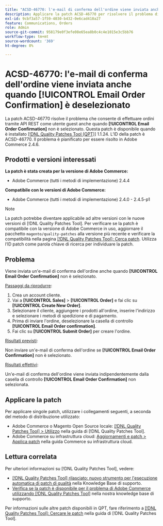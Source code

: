 ```yaml
---
title: "ACSD-46770: l'e-mail di conferma dell'ordine viene inviata anche quando [!UICONTROL Email Order Confirmation] è deselezionato"
description: Applicare la patch ACSD-46770 per risolvere il problema di Adobe Commerce, per cui le e-mail di conferma dell'ordine vengono inviate anche quando [!UICONTROL Email Order Confirmation] non è selezionato.
exl-id: 9cbf3a57-1f59-4030-b432-0e6cad410a27
feature: Communications, Orders
role: Admin
source-git-commit: 958179e0f3efe08e65ea8b0c4c4e1015e3c5bb76
workflow-type: tm+mt
source-wordcount: '369'
ht-degree: 0%

---
```


# ACSD-46770: l&#39;e-mail di conferma dell&#39;ordine viene inviata anche quando **[!UICONTROL Email Order Confirmation]** è deselezionato

La patch ACSD-46770 risolve il problema che consente di effettuare ordini tramite API REST come utente guest anche quando **[!UICONTROL Email Order Confirmation]** non è selezionato. Questa patch è disponibile quando è installato [[!DNL Quality Patches Tool (QPT)]](/help/announcements/adobe-commerce-announcements/magento-quality-patches-released-new-tool-to-self-serve-quality-patches.md) 1.1.24. L’ID della patch è ACSD-46770. Il problema è pianificato per essere risolto in Adobe Commerce 2.4.6.

## Prodotti e versioni interessati

**La patch è stata creata per la versione di Adobe Commerce:**

* Adobe Commerce (tutti i metodi di implementazione) 2.4.4

**Compatibile con le versioni di Adobe Commerce:**

* Adobe Commerce (tutti i metodi di implementazione) 2.4.0 - 2.4.5-p1

>[!NOTE]
>
>La patch potrebbe diventare applicabile ad altre versioni con le nuove versioni di [!DNL Quality Patches Tool]. Per verificare se la patch è compatibile con la versione di Adobe Commerce in uso, aggiornare il pacchetto `magento/quality-patches` alla versione più recente e verificare la compatibilità nella pagina [[!DNL Quality Patches Tool]: Cerca patch](https://experienceleague.adobe.com/tools/commerce-quality-patches/index.html?lang=it). Utilizza l’ID patch come parola chiave di ricerca per individuare la patch.

## Problema

Viene inviata un&#39;e-mail di conferma dell&#39;ordine anche quando **[!UICONTROL Email Order Confirmation]** non è selezionato.

<u>Passaggi da riprodurre</u>:

1. Crea un account cliente.
1. Vai a **[!UICONTROL Sales]** > **[!UICONTROL Order]** e fai clic su **[!UICONTROL Create New Order]**.
1. Selezionare il cliente, aggiungere i prodotti all&#39;ordine, inserire l&#39;indirizzo e selezionare i metodi di spedizione e di pagamento.
1. Prima di inviare l&#39;ordine, deselezionare la casella di controllo **[!UICONTROL Email Order confirmation]**.
1. Fai clic su **[!UICONTROL Submit Order]** per creare l&#39;ordine.

<u>Risultati previsti</u>:

Non inviare un&#39;e-mail di conferma dell&#39;ordine se **[!UICONTROL Email Order Confirmation]** non è selezionato.

<u>Risultati effettivi</u>:

Un&#39;e-mail di conferma dell&#39;ordine viene inviata indipendentemente dalla casella di controllo **[!UICONTROL Email Order Confirmation]** non selezionata.

## Applicare la patch

Per applicare singole patch, utilizzare i collegamenti seguenti, a seconda del metodo di distribuzione utilizzato:

* Adobe Commerce o Magento Open Source locale: [[!DNL Quality Patches Tool] > Utilizzo](https://experienceleague.adobe.com/docs/commerce-operations/tools/quality-patches-tool/usage.html?lang=it) nella guida di [!DNL Quality Patches Tool].
* Adobe Commerce su infrastruttura cloud: [Aggiornamenti e patch > Applica patch](https://experienceleague.adobe.com/docs/commerce-cloud-service/user-guide/develop/upgrade/apply-patches.html?lang=it) nella guida Commerce su infrastruttura cloud.

## Lettura correlata

Per ulteriori informazioni su [!DNL Quality Patches Tool], vedere:

* [[!DNL Quality Patches Tool] rilasciato: nuovo strumento per l&#39;esecuzione automatica di patch di qualità](/help/announcements/adobe-commerce-announcements/magento-quality-patches-released-new-tool-to-self-serve-quality-patches.md) nella Knowledge Base di supporto.
* [Verifica se la patch è disponibile per il problema di Adobe Commerce utilizzando  [!DNL Quality Patches Tool]](/help/support-tools/patches-available-in-qpt-tool/check-patch-for-magento-issue-with-magento-quality-patches.md) nella nostra knowledge base di supporto.

Per informazioni sulle altre patch disponibili in QPT, fare riferimento a [[!DNL Quality Patches Tool]: Cercare le patch](https://experienceleague.adobe.com/tools/commerce-quality-patches/index.html?lang=it) nella guida di [!DNL Quality Patches Tool].
